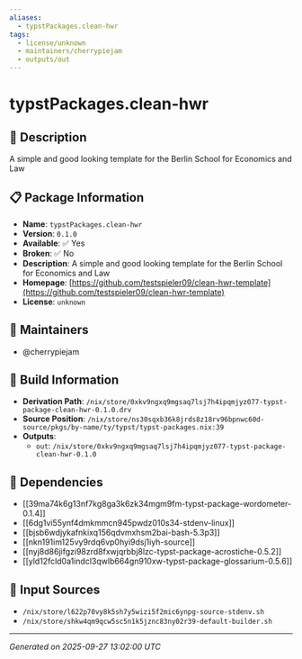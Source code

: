```yaml
---
aliases:
  - typstPackages.clean-hwr
tags:
  - license/unknown
  - maintainers/cherrypiejam
  - outputs/out
---
```


# typstPackages.clean-hwr

## 📝 Description

A simple and good looking template for the Berlin School for Economics and Law

## 📋 Package Information

- **Name**: `typstPackages.clean-hwr`
- **Version**: `0.1.0`
- **Available**: ✅ Yes
- **Broken**: ✅ No
- **Description**: A simple and good looking template for the Berlin School for Economics and Law
- **Homepage**: [https://github.com/testspieler09/clean-hwr-template](https://github.com/testspieler09/clean-hwr-template)
- **License**: `unknown`
## 👥 Maintainers

- @cherrypiejam


## 🔧 Build Information

- **Derivation Path**: `/nix/store/0xkv9ngxq9mgsaq7lsj7h4ipqmjyz077-typst-package-clean-hwr-0.1.0.drv`
- **Source Position**: `/nix/store/ns30sqxb36k8jrds8z18rv96bpnwc60d-source/pkgs/by-name/ty/typst/typst-packages.nix:39`
- **Outputs**:
  - `out`:  `/nix/store/0xkv9ngxq9mgsaq7lsj7h4ipqmjyz077-typst-package-clean-hwr-0.1.0`

## 🔗 Dependencies

- [[39ma74k6g13nf7kg8ga3k6zk34mgm9fm-typst-package-wordometer-0.1.4]]
- [[6dg1vi55ynf4dmkmmcn945pwdz010s34-stdenv-linux]]
- [[bjsb6wdjykafnkixq156qdvmxhsm2bai-bash-5.3p3]]
- [[nkn191im125vy9rdq6vp0hyi9dsj1iyh-source]]
- [[nyj8d86jifgzi98zrd8fxwjqrbbj8lzc-typst-package-acrostiche-0.5.2]]
- [[yld12fcld0a1indcl3qwlb664gn910xw-typst-package-glossarium-0.5.6]]

## 📁 Input Sources

- `/nix/store/l622p70vy8k5sh7y5wizi5f2mic6ynpg-source-stdenv.sh`
- `/nix/store/shkw4qm9qcw5sc5n1k5jznc83ny02r39-default-builder.sh`

---
*Generated on 2025-09-27 13:02:00 UTC*
